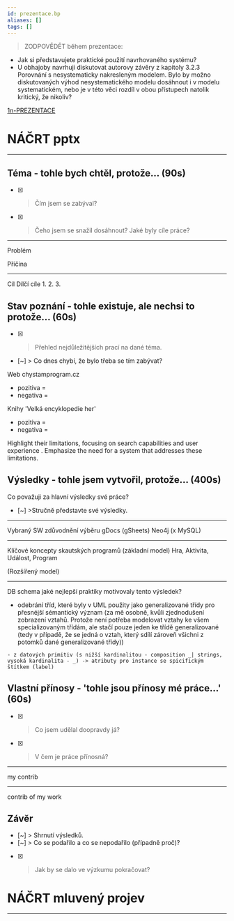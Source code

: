 ```yaml
---
id: prezentace.bp
aliases: []
tags: []
---
```


> ZODPOVĚDĚT během prezentace:
- Jak si představujete praktické použití navrhovaného systému?
- U obhajoby navrhuji diskutovat autorovy závěry z kapitoly 3.2.3 Porovnání s nesystematicky nakresleným modelem. 
Bylo by možno diskutovaných výhod nesystematického modelu dosáhnout i v modelu systematickém, nebo je v této věci rozdíl v obou přístupech natolik kritický, že nikoliv?

[1n-PREZENTACE](onenote:https://d.docs.live.net/a3e7ec4e2a2bbe83/Documents/OneNote%20Notebooks/Projects/BP/gen.one#Prezentace&section-id={E922035D-E56F-401A-84B1-CE0C7388F558}&page-id={70D66855-DDDE-4E97-877B-669386050503}&end)

# NÁČRT pptx
---

## Téma - tohle bych chtěl, protože... (90s)
- [x] > Čím jsem se zabýval?
- [x] > Čeho jsem se snažil dosáhnout? Jaké byly cíle práce?

---
Problém


  Příčina

---
Cíl
Dílčí cíle
1.
2. 
3.

## Stav poznání - tohle existuje, ale nechsi to protože... (60s)
- [x] > Přehled nejdůležitějších prací na dané téma.
- [~] > Co dnes chybí, že bylo třeba se tím zabývat?

Web chystamprogram.cz
- pozitiva = 
- negativa =

Knihy 'Velká encyklopedie her'
- pozitiva = 
- negativa =


Highlight their limitations, focusing on search capabilities and user experience . Emphasize the need for a system that addresses these limitations.


## Výsledky - tohle jsem vytvořil, protože... (400s)
Co považuji za hlavní výsledky své práce?
 - [~] >Stručně představte své výsledky.

---
Vybraný SW
    zdůvodnění výběru
  gDocs 
  (gSheets)
  Neo4j (x MySQL)

---
Klíčové koncepty skautských programů (základní model)
  Hra, Aktivita, Událost, Program

(Rozšířený model)

---
DB schema
    jaké nejlepší praktiky motivovaly tento výsledek?
 - odebrání tříd, které byly v UML použity jako generalizované třídy pro přesnéjší sémantický význam (za mě osobně, kvůli zjednodušení zobrazení vztahů. Protože není potřeba modelovat vztahy ke všem specializovaným třídám, ale stačí pouze jeden ke třídě generalizované (tedy v případě, že se jedná o vztah, který sdílí zároveň všichni z potomků dané generalizované třídy))

```
- z datových primitiv (s nižší kardinalitou - composition _| strings, vysoká kardinalita - _) -> atributy pro instance se spicifickým štítkem (label)

```


## Vlastní přínosy - 'tohle jsou přínosy mé práce...' (60s)
- [x] > Co jsem udělal doopravdy já?
- [x] > V čem je práce přínosná?

---
my contrib


---
contrib of my work


## Závěr
- [~] > Shrnutí výsledků.
- [~] > Co se podařilo a co se nepodařilo (případně proč)?
- [x] > Jak by se dalo ve výzkumu pokračovat?





# NÁČRT mluvený projev
---
